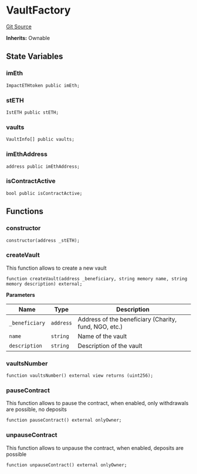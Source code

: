 # VaultFactory
[Git Source](https://github.com/stake-for-impact/stake-for-impact-contracts/blob/34f949c11ae27916b9e458099dad829ed45a3068/src/VaultFactory.sol)

**Inherits:**
Ownable


## State Variables
### imEth

```solidity
ImpactETHtoken public imEth;
```


### stETH

```solidity
IstETH public stETH;
```


### vaults

```solidity
VaultInfo[] public vaults;
```


### imEthAddress

```solidity
address public imEthAddress;
```


### isContractActive

```solidity
bool public isContractActive;
```


## Functions
### constructor


```solidity
constructor(address _stETH);
```

### createVault

This function allows to create a new vault


```solidity
function createVault(address _beneficiary, string memory name, string memory description) external;
```
**Parameters**

|Name|Type|Description|
|----|----|-----------|
|`_beneficiary`|`address`|Address of the beneficiary (Charity, fund, NGO, etc.)|
|`name`|`string`|Name of the vault|
|`description`|`string`|Description of the vault|


### vaultsNumber


```solidity
function vaultsNumber() external view returns (uint256);
```

### pauseContract

This function allows to pause the contract, when enabled, only withdrawals are possible, no deposits


```solidity
function pauseContract() external onlyOwner;
```

### unpauseContract

This function allows to unpause the contract, when enabled, deposits are possible


```solidity
function unpauseContract() external onlyOwner;
```

